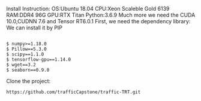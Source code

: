 Install Instruction:
OS:Ubuntu 18.04
CPU:Xeon Scaleble Gold 6139
RAM:DDR4 96G
GPU:RTX Titan
Python:3.6.9
Much more we need the CUDA 10.0,CUDNN 7.6 and Tensor RT6.0.1
First, we need the dependency library:
We can install it by PIP
```bashrc

$ numpy>=1.18.0
$ Pillow==5.3.0
$ scipy==1.1.0
$ tensorflow-gpu==1.14.0
$ wget==3.2
$ seaborn==0.9.0
```
Clone the project:
```bashrc
https://github.com/trafficCapstone/traffic-TRT.git
```
